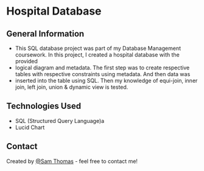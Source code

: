# Hospital Database


## General Information
- This SQL database project was part of my Database Management coursework. In this project, I created a hospital database with the provided 
- logical diagram and metadata. The first step was to create respective tables with respective constraints using metadata. And then data was 
- inserted into the table using SQL. Then my knowledge of equi-join, inner join, left join, union & dynamic view is tested.


## Technologies Used
- SQL (Structured Query Language)a
- Lucid Chart


## Contact
Created by [@Sam Thomas](http://www.linkedin.com/in/sam~thomas) - feel free to contact me!

